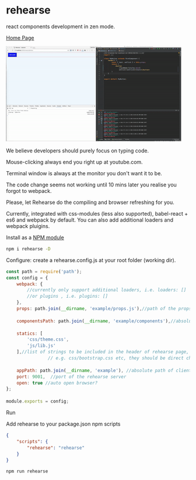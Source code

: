 # rehearse
react components development in zen mode.

[Home Page](http://cashsun.github.io/rehearse/)

![alt tag](https://raw.githubusercontent.com/cashsun/rehearse/master/demo.gif)

We believe developers should purely focus on typing code.

Mouse-clicking always end you right up at youtube.com.

Terminal window is always at the monitor you don't want it to be.

The code change seems not working until 10 mins later you realise you forgot to webpack.

Please, let Rehearse do the compiling and browser refreshing for you.

Currently, integrated with css-modules (less also supported), babel-react + es6 and webpack by default.
You can also add additional loaders and webpack pluigins.



Install as a [NPM module](https://www.npmjs.com/package/rehearse)

```bash
npm i rehearse -D

```

Configure: create a rehearse.config.js at your root folder (working dir).

```javascript
const path = require('path');
const config = {
    webpack: {
        //currently only support additional loaders, i.e. loaders: []
        //or plugins , i.e. plugins: []
    },
    props: path.join(__dirname, 'example/props.js'),//path of the props file, mandatory

    componentsPath: path.join(__dirname, 'example/components'),//absolute path of components, mandatory

    statics: [
        'css/theme.css',
        'js/lib.js'
    ],//list of strings to be included in the header of rehearse page,
                // e.g. css/bootstrap.css etc, they should be direct children of appPath

    appPath: path.join(__dirname, 'example'), //absolute path of client folder, mandatory if statics is not empty
    port: 9001,  //port of the rehearse server
    open: true //auto open browser?
};

module.exports = config;

```

Run

Add rehearse to your package.json npm scripts
```json
{
    "scripts": {
        "rehearse": "rehearse"
    }
}
```

```bash
npm run rehearse
```
